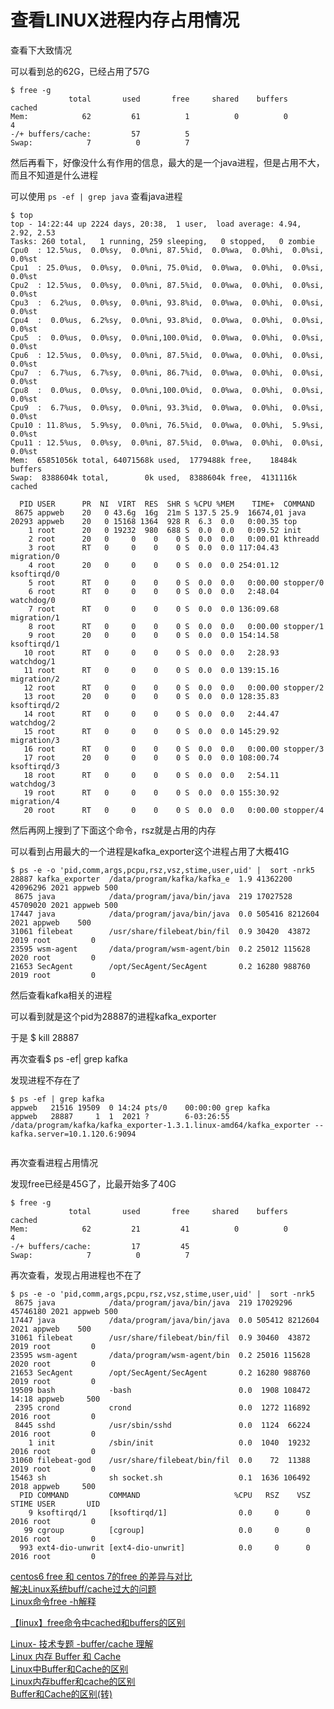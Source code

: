 # 查看LINUX进程内存占用情况



查看下大致情况

可以看到总的62G，已经占用了57G

```
$ free -g
             total       used       free     shared    buffers     cached
Mem:            62         61          1          0          0          4
-/+ buffers/cache:         57          5
Swap:            7          0          7
```


然后再看下，好像没什么有作用的信息，最大的是一个java进程，但是占用不大，而且不知道是什么进程

可以使用 `ps -ef | grep java` 查看java进程

```
$ top
top - 14:22:44 up 2224 days, 20:38,  1 user,  load average: 4.94, 2.92, 2.53
Tasks: 260 total,   1 running, 259 sleeping,   0 stopped,   0 zombie
Cpu0  : 12.5%us,  0.0%sy,  0.0%ni, 87.5%id,  0.0%wa,  0.0%hi,  0.0%si,  0.0%st
Cpu1  : 25.0%us,  0.0%sy,  0.0%ni, 75.0%id,  0.0%wa,  0.0%hi,  0.0%si,  0.0%st
Cpu2  : 12.5%us,  0.0%sy,  0.0%ni, 87.5%id,  0.0%wa,  0.0%hi,  0.0%si,  0.0%st
Cpu3  :  6.2%us,  0.0%sy,  0.0%ni, 93.8%id,  0.0%wa,  0.0%hi,  0.0%si,  0.0%st
Cpu4  :  0.0%us,  6.2%sy,  0.0%ni, 93.8%id,  0.0%wa,  0.0%hi,  0.0%si,  0.0%st
Cpu5  :  0.0%us,  0.0%sy,  0.0%ni,100.0%id,  0.0%wa,  0.0%hi,  0.0%si,  0.0%st
Cpu6  : 12.5%us,  0.0%sy,  0.0%ni, 87.5%id,  0.0%wa,  0.0%hi,  0.0%si,  0.0%st
Cpu7  :  6.7%us,  6.7%sy,  0.0%ni, 86.7%id,  0.0%wa,  0.0%hi,  0.0%si,  0.0%st
Cpu8  :  0.0%us,  0.0%sy,  0.0%ni,100.0%id,  0.0%wa,  0.0%hi,  0.0%si,  0.0%st
Cpu9  :  6.7%us,  0.0%sy,  0.0%ni, 93.3%id,  0.0%wa,  0.0%hi,  0.0%si,  0.0%st
Cpu10 : 11.8%us,  5.9%sy,  0.0%ni, 76.5%id,  0.0%wa,  0.0%hi,  5.9%si,  0.0%st
Cpu11 : 12.5%us,  0.0%sy,  0.0%ni, 87.5%id,  0.0%wa,  0.0%hi,  0.0%si,  0.0%st
Mem:  65851056k total, 64071568k used,  1779488k free,    18484k buffers
Swap:  8388604k total,        0k used,  8388604k free,  4131116k cached

  PID USER      PR  NI  VIRT  RES  SHR S %CPU %MEM    TIME+  COMMAND
 8675 appweb    20   0 43.6g  16g  21m S 137.5 25.9  16674,01 java
20293 appweb    20   0 15168 1364  928 R  6.3  0.0   0:00.35 top
    1 root      20   0 19232  980  688 S  0.0  0.0   0:09.52 init
    2 root      20   0     0    0    0 S  0.0  0.0   0:00.01 kthreadd
    3 root      RT   0     0    0    0 S  0.0  0.0 117:04.43 migration/0
    4 root      20   0     0    0    0 S  0.0  0.0 254:01.12 ksoftirqd/0
    5 root      RT   0     0    0    0 S  0.0  0.0   0:00.00 stopper/0
    6 root      RT   0     0    0    0 S  0.0  0.0   2:48.04 watchdog/0
    7 root      RT   0     0    0    0 S  0.0  0.0 136:09.68 migration/1
    8 root      RT   0     0    0    0 S  0.0  0.0   0:00.00 stopper/1
    9 root      20   0     0    0    0 S  0.0  0.0 154:14.58 ksoftirqd/1
   10 root      RT   0     0    0    0 S  0.0  0.0   2:28.93 watchdog/1
   11 root      RT   0     0    0    0 S  0.0  0.0 139:15.16 migration/2
   12 root      RT   0     0    0    0 S  0.0  0.0   0:00.00 stopper/2
   13 root      20   0     0    0    0 S  0.0  0.0 128:35.83 ksoftirqd/2
   14 root      RT   0     0    0    0 S  0.0  0.0   2:44.47 watchdog/2
   15 root      RT   0     0    0    0 S  0.0  0.0 145:29.92 migration/3
   16 root      RT   0     0    0    0 S  0.0  0.0   0:00.00 stopper/3
   17 root      20   0     0    0    0 S  0.0  0.0 108:00.74 ksoftirqd/3
   18 root      RT   0     0    0    0 S  0.0  0.0   2:54.11 watchdog/3
   19 root      RT   0     0    0    0 S  0.0  0.0 155:30.92 migration/4
   20 root      RT   0     0    0    0 S  0.0  0.0   0:00.00 stopper/4

```

然后再网上搜到了下面这个命令，rsz就是占用的内存

可以看到占用最大的一个进程是kafka_exporter这个进程占用了大概41G


```
$ ps -e -o 'pid,comm,args,pcpu,rsz,vsz,stime,user,uid' |  sort -nrk5
28887 kafka_exporter  /data/program/kafka/kafka_e  1.9 41362200 42096296 2021 appweb 500
 8675 java            /data/program/java/bin/java  219 17027528 45709020 2021 appweb 500
17447 java            /data/program/java/bin/java  0.0 505416 8212604 2021 appweb    500
31061 filebeat        /usr/share/filebeat/bin/fil  0.9 30420  43872  2019 root         0
23595 wsm-agent       /data/program/wsm-agent/bin  0.2 25012 115628  2020 root         0
21653 SecAgent        /opt/SecAgent/SecAgent       0.2 16280 988760  2019 root         0

```

然后查看kafka相关的进程

可以看到就是这个pid为28887的进程kafka_exporter

于是 $ kill 28887

再次查看$ ps -ef| grep kafka

发现进程不存在了


```
$ ps -ef | grep kafka
appweb   21516 19509  0 14:24 pts/0    00:00:00 grep kafka
appweb   28887     1  1  2021 ?        6-03:26:55 /data/program/kafka/kafka_exporter-1.3.1.linux-amd64/kafka_exporter --kafka.server=10.1.120.6:9094


```

再次查看进程占用情况

发现free已经是45G了，比最开始多了40G

```
$ free -g
             total       used       free     shared    buffers     cached
Mem:            62         21         41          0          0          4
-/+ buffers/cache:         17         45
Swap:            7          0          7
```


再次查看，发现占用进程也不在了


```
$ ps -e -o 'pid,comm,args,pcpu,rsz,vsz,stime,user,uid' |  sort -nrk5
 8675 java            /data/program/java/bin/java  219 17029296 45746180 2021 appweb 500
17447 java            /data/program/java/bin/java  0.0 505412 8212604 2021 appweb    500
31061 filebeat        /usr/share/filebeat/bin/fil  0.9 30460  43872  2019 root         0
23595 wsm-agent       /data/program/wsm-agent/bin  0.2 25016 115628  2020 root         0
21653 SecAgent        /opt/SecAgent/SecAgent       0.2 16280 988760  2019 root         0
19509 bash            -bash                        0.0  1908 108472 14:18 appweb     500
 2395 crond           crond                        0.0  1272 116892  2016 root         0
 8445 sshd            /usr/sbin/sshd               0.0  1124  66224  2016 root         0
    1 init            /sbin/init                   0.0  1040  19232  2016 root         0
31060 filebeat-god    /usr/share/filebeat/bin/fil  0.0    72  11388  2019 root         0
15463 sh              sh socket.sh                 0.1  1636 106492  2018 appweb     500
  PID COMMAND         COMMAND                     %CPU   RSZ    VSZ STIME USER       UID
    9 ksoftirqd/1     [ksoftirqd/1]                0.0     0      0  2016 root         0
   99 cgroup          [cgroup]                     0.0     0      0  2016 root         0
  993 ext4-dio-unwrit [ext4-dio-unwrit]            0.0     0      0  2016 root         0
```



[centos6 free 和 centos 7的free 的差异与对比](https://www.cnblogs.com/operationhome/p/10362776.html)  
[解决Linux系统buff/cache过大的问题 ](https://blog.51cto.com/u_15060546/3995582)  
[Linux命令free -h解释](https://www.cnblogs.com/smlile-you-me/p/15641086.html)  

[【linux】free命令中cached和buffers的区别 ](https://www.cnblogs.com/chenpingzhao/p/5161844.html)

[Linux- 技术专题 -buffer/cache 理解](https://xie.infoq.cn/article/44d5534939ae3411e2558dd9e)  
[Linux 内存 Buffer 和 Cache](https://blog.crazytaxii.com/posts/buffer_and_cache/)  
[Linux中Buffer和Cache的区别](https://blog.51cto.com/ixdba/2045129)  
[Linux内存buffer和cache的区别](https://cloud.tencent.com/developer/article/1375108)  
[Buffer和Cache的区别(转)](https://www.cnblogs.com/ggjucheng/archive/2012/11/14/2770723.html)  


